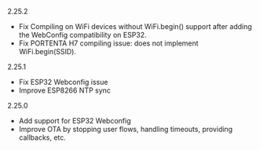 2.25.2

- Fix Compiling on WiFi devices without WiFi.begin() support after adding the WebConfig compatibility on ESP32.
- Fix PORTENTA H7 compiling issue: does not implement WiFi.begin(SSID).

2.25.1

- Fix ESP32 Webconfig issue
- Improve ESP8266 NTP sync

2.25.0

- Add support for ESP32 Webconfig
- Improve OTA by stopping user flows, handling timeouts, providing callbacks, etc.